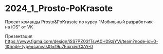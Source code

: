 # 2024_1_Prosto-PoKrasote
Проект команды Prosto&amp;PoKrasote по курсу "Мобильный разработчик на iOS" от VK

Презентация: https://www.figma.com/design/iSS7PZ03fTsvA0H09zjYVi/team?node-id=0-1&node-type=canvas&t=19u7EixrxivrClAY-0
